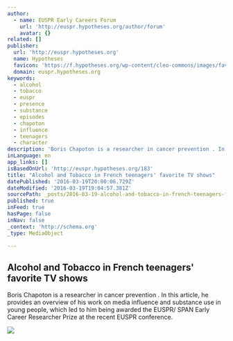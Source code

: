 ```yaml
---
author:
  - name: EUSPR Early Careers Forum
    url: 'http://euspr.hypotheses.org/author/forum'
    avatar: {}
related: []
publisher:
  url: 'http://euspr.hypotheses.org'
  name: Hypotheses
  favicon: 'https://f.hypotheses.org/wp-content/cleo-commons/images/favicon.png'
  domain: euspr.hypotheses.org
keywords:
  - alcohol
  - tobacco
  - euspr
  - presence
  - substance
  - episodes
  - chapoton
  - influence
  - teenagers
  - character
description: 'Boris Chapoton is a researcher in cancer prevention . In this article, he provides an overview of his work on media influence and substance use in young people, which led to him being awarded the EUSPR/ SPAN Early Career Researcher Prize at the recent EUSPR conference.'
inLanguage: en
app_links: []
isBasedOnUrl: 'http://euspr.hypotheses.org/183'
title: "Alcohol and Tobacco in French teenagers' favorite TV shows"
datePublished: '2016-03-19T20:00:06.729Z'
dateModified: '2016-03-19T19:04:57.381Z'
sourcePath: _posts/2016-03-19-alcohol-and-tobacco-in-french-teenagers-favorite-tv-shows.md
published: true
inFeed: true
hasPage: false
inNav: false
_context: 'http://schema.org'
_type: MediaObject

---
```

<article style=""><h1>Alcohol and Tobacco in French teenagers' favorite TV shows</h1><p>Boris Chapoton is a researcher in cancer prevention . In this article, he provides an overview of his work on media influence and substance use in young people, which led to him being awarded the EUSPR/ SPAN Early Career Researcher Prize at the recent EUSPR conference.</p><img src="https://f.hypotheses.org/wp-content/blogs.dir/3040/files/2016/03/Early-Career-prize-pic-169x300.jpg" /></article>